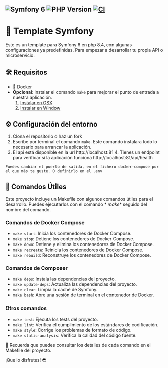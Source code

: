 ![Symfony 6](https://img.shields.io/badge/Symfony-6.4-blueviolet)
![PHP Version](https://img.shields.io/badge/php-8.4-blue.svg)
[![CI](https://github.com/sefhirot69/template-symfony/actions/workflows/build.yml/badge.svg)](https://github.com/sefhirot69/template-symfony/actions/workflows/build.yml)
--------------------------------------

# 🚀 Template Symfony

Este es un template para Symfony 6 en php 8.4, con algunas configuraciones ya predefinidas. Para empezar a desarrollar tu propia
API o microservicio.

## 🛠️ Requisitos

- 🐳 Docker
- __Opcional__: Instalar el comando `make` para mejorar el punto de entrada a nuestra aplicación.
    1. [Instalar en OSX](https://formulae.brew.sh/formula/make)
    2. [Instalar en Window](https://parzibyte.me/blog/2020/12/30/instalar-make-windows/#Descargar_make)

## ⚙️ Configuración del entorno

1. Clona el repositorio o haz un fork
2. Escribe por terminal el comando `make`. Este comando instalara todo lo necesario para arrancar la aplicación.
3. El api está disponible en la url http://localhost:81
   4. Tienes un endpoint para verificar si la aplicación funciona http://localhost:81/api/health

```Puedes cambiar el puerto de salida, en el fichero docker-compose por el que más te guste. O definirlo en el .env```

## 🚀 Comandos Útiles

Este proyecto incluye un Makefile con algunos comandos útiles para el desarrollo. Puedes ejecutarlos con el comando *
*make** seguido del nombre del comando.

### Comandos de Docker Compose

* `make start`: Inicia los contenedores de Docker Compose.
* `make stop`: Detiene los contenedores de Docker Compose.
* `make down`: Detiene y elimina los contenedores de Docker Compose.
* `make recreate`: Reinicia los contenedores de Docker Compose.
* `make rebuild`: Reconstruye los contenedores de Docker Compose.

### Comandos de Composer

* `make deps`: Instala las dependencias del proyecto.
* `make update-deps`: Actualiza las dependencias del proyecto.
* `make clear`: Limpia la caché de Symfony.
* `make bash`: Abre una sesión de terminal en el contenedor de Docker.

### Otros comandos

* `make test`: Ejecuta los tests del proyecto.
* `make lint`: Verifica el cumplimiento de los estándares de codificación.
* `make style`: Corrige los problemas de formato de código.
* `make static-analysis`: Verifica la calidad del código fuente.


📝 Recuerda que puedes consultar los detalles de cada comando en el Makefile del proyecto.

¡Que lo disfrutes! 😎